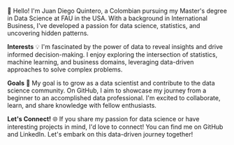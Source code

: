 👋 Hello! 
I'm Juan Diego Quintero, a Colombian pursuing my Master's degree in Data Science at FAU in the USA. With a background in International Business, I've developed a passion for data science, statistics, and uncovering hidden patterns.

**Interests**
💡 I'm fascinated by the power of data to reveal insights and drive informed decision-making. I enjoy exploring the intersection of statistics, machine learning, and business domains, leveraging data-driven approaches to solve complex problems.

**Goals**
🚀 My goal is to grow as a data scientist and contribute to the data science community. On GitHub, I aim to showcase my journey from a beginner to an accomplished data professional. I'm excited to collaborate, learn, and share knowledge with fellow enthusiasts.

**Let's Connect!**
🌐 If you share my passion for data science or have interesting projects in mind, I'd love to connect! You can find me on GitHub and LinkedIn. Let's embark on this data-driven journey together!





